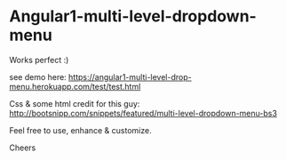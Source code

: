 # Angular1-multi-level-dropdown-menu

Works perfect :)

see demo here: https://angular1-multi-level-drop-menu.herokuapp.com/test/test.html

Css & some html credit for this guy: http://bootsnipp.com/snippets/featured/multi-level-dropdown-menu-bs3  

Feel free to use, enhance & customize.

Cheers
